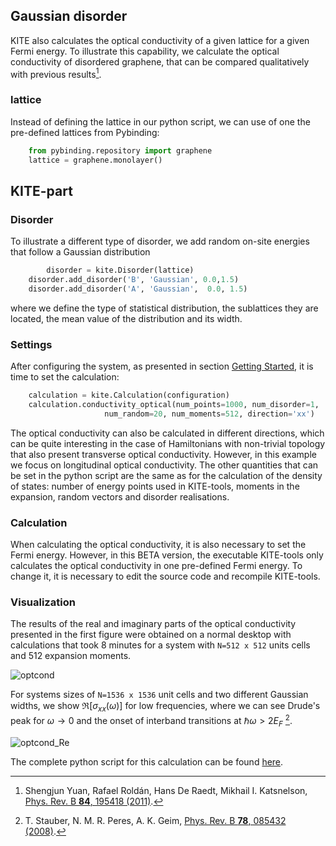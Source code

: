 ## Gaussian disorder
KITE also calculates the optical conductivity of a given lattice for a given Fermi energy.
To illustrate this capability, we calculate the optical conductivity of disordered graphene, that can be compared qualitatively with previous results[^1].

### lattice
Instead of defining the lattice in our python script, we can use of one the pre-defined lattices from Pybinding:

```python
    from pybinding.repository import graphene
    lattice = graphene.monolayer()
```

## KITE-part
### Disorder
To illustrate a different type of disorder, we add random on-site energies that follow a Gaussian distribution

```python 
        disorder = kite.Disorder(lattice)
    disorder.add_disorder('B', 'Gaussian', 0.0,1.5)
    disorder.add_disorder('A', 'Gaussian',  0.0, 1.5)
```

where we define the type of statistical distribution, the sublattices they are located, the mean value of the distribution and its width.

### Settings
After configuring the system, as presented in section [Getting Started](../index.md), it is time to set the calculation:

```python 
    calculation = kite.Calculation(configuration)
    calculation.conductivity_optical(num_points=1000, num_disorder=1,
                     num_random=20, num_moments=512, direction='xx')
```

The optical conductivity can also be calculated in different directions, which can be quite interesting in the case of Hamiltonians with non-trivial topology that also present transverse optical conductivity.
However, in this example we focus on longitudinal optical conductivity.
The other quantities that can be set in the python script are the same as for the calculation of the density of states: number of energy points used in KITE-tools, moments in the expansion, random vectors and disorder realisations.

### Calculation
When calculating the optical conductivity, it is also necessary to set the Fermi energy.
However, in this BETA version, the executable KITE-tools only calculates the optical conductivity in one pre-defined Fermi energy.
To change it, it is necessary to edit the source code and recompile KITE-tools.

### Visualization
The results of the real and imaginary parts of the optical conductivity presented in the first figure were obtained on a normal desktop with calculations that took 8 minutes for a system with `N=512 x 512` units cells and 512 expansion moments.

![optcond](../../assets/images/optical_conductivity/optcond.png)

For systems sizes of `N=1536 x 1536` unit cells and two different Gaussian widths, we show $\Re [\sigma_{xx}(\omega)]$ for low frequencies, where we can see Drude's peak for $\omega\rightarrow 0$ and the onset of interband transitions at $\hbar \omega>2 E_F$ [^2].

![optcond_Re](../../assets/images/optical_conductivity/optcond_Re.png)

The complete python script for this calculation can be found [here](https://gist.github.com/quantum-kite/bab11b55ad6672f59f15a85aac800a3a).


[^1]: Shengjun Yuan, Rafael Roldán, Hans De Raedt, Mikhail I. Katsnelson, [Phys. Rev. B **84**, 195418 (2011)](https://link.aps.org/doi/10.1103/PhysRevB.84.195418).

[^2]: T. Stauber, N. M. R. Peres, A. K. Geim, [Phys. Rev. B **78**, 085432 (2008)](https://journals.aps.org/prb/abstract/10.1103/PhysRevB.78.085432).

